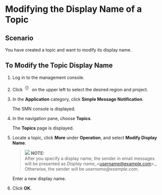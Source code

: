 # Modifying the Display Name of a Topic<a name="smn_ug_42000"></a>

## Scenario<a name="section2244006614571"></a>

You have created a topic and want to modify its display name.

## To Modify the Topic Display Name<a name="section20643947145723"></a>

1.  Log in to the management console.
2.  Click  ![](figures/icon-region.png)  on the upper left to select the desired region and project.
3.  In the  **Application**  category, click  **Simple Message Notification**.

    The SMN console is displayed.

4.  In the navigation pane, choose  **Topics**.

    The  **Topics**  page is displayed.

5.  Locate a topic, click  **More**  under  **Operation**, and select  **Modify Display Name**.

    >![](/images/icon-note.gif) **NOTE:**   
    >After you specify a display name, the sender in email messages will be presented as  _Display name__<username@example.com\>_. Otherwise, the sender will be  _username@example.com_.  

    Enter a new display name.

6.  Click  **OK**.

